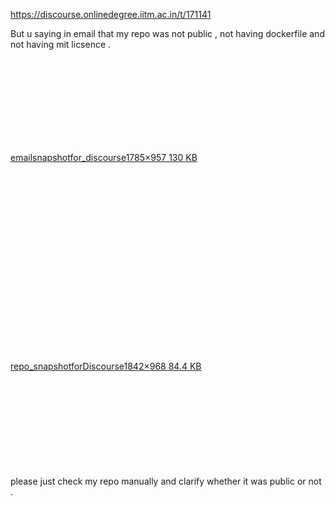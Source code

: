 https://discourse.onlinedegree.iitm.ac.in/t/171141

But u saying in email that my repo was not public , not having dockerfile and not having mit licsence .<br/>
<div class="lightbox-wrapper"><a class="lightbox" data-download-href="/uploads/short-url/kihBOn21R8PtVRLgXOmmQh1HkX5.png?dl=1" href="https://europe1.discourse-cdn.com/flex013/uploads/iitm/original/3X/8/e/8e3c9683970a3d0b4da1305c4b85a634f235f437.png" rel="noopener nofollow ugc" title="emailsnapshotfor_discourse"><div class="meta"><svg aria-hidden="true" class="fa d-icon d-icon-far-image svg-icon"><use href="#far-image"></use></svg><span class="filename">emailsnapshotfor_discourse</span><span class="informations">1785×957 130 KB</span><svg aria-hidden="true" class="fa d-icon d-icon-discourse-expand svg-icon"><use href="#discourse-expand"></use></svg></div></a></div><br/>
<div class="lightbox-wrapper"><a class="lightbox" data-download-href="/uploads/short-url/fbouz9wOGqAIrg53sbSMycbiylv.png?dl=1" href="https://europe1.discourse-cdn.com/flex013/uploads/iitm/original/3X/6/a/6a6a5cdd6a3ef7b88e3a82742621e730b10c68dd.png" rel="noopener nofollow ugc" title="repo_snapshotforDiscourse"><div class="meta"><svg aria-hidden="true" class="fa d-icon d-icon-far-image svg-icon"><use href="#far-image"></use></svg><span class="filename">repo_snapshotforDiscourse</span><span class="informations">1842×968 84.4 KB</span><svg aria-hidden="true" class="fa d-icon d-icon-discourse-expand svg-icon"><use href="#discourse-expand"></use></svg></div></a></div><br/>
please just check my repo  manually  and clarify whether it was public or not .